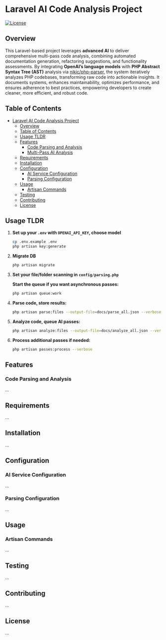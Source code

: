 # Laravel AI Code Analysis Project
[![License](https://img.shields.io/badge/License-Apache%202.0-blue.svg)](LICENSE)

## Overview

This Laravel-based project leverages **advanced AI** to deliver comprehensive multi-pass code analysis, combining automated documentation generation, refactoring suggestions, and functionality assessments. By integrating **OpenAI’s language models** with **PHP Abstract Syntax Tree (AST)** analysis via [nikic/php-parser](https://github.com/nikic/PHP-Parser), the system iteratively analyzes PHP codebases, transforming raw code into actionable insights. It documents systems, enhances maintainability, optimizes performance, and ensures adherence to best practices, empowering developers to create cleaner, more efficient, and robust code.

## Table of Contents

- [Laravel AI Code Analysis Project](#laravel-ai-code-analysis-project)
  - [Overview](#overview)
  - [Table of Contents](#table-of-contents)
  - [Usage TLDR](#usage-tldr)
  - [Features](#features)
    - [Code Parsing and Analysis](#code-parsing-and-analysis)
    - [Multi-Pass AI Analysis](#multi-pass-ai-analysis)
  - [Requirements](#requirements)
  - [Installation](#installation)
  - [Configuration](#configuration)
    - [AI Service Configuration](#ai-service-configuration)
    - [Parsing Configuration](#parsing-configuration)
  - [Usage](#usage)
    - [Artisan Commands](#artisan-commands)
  - [Testing](#testing)
  - [Contributing](#contributing)
  - [License](#license)

## Usage TLDR

1. **Set up your `.env` with `OPENAI_API_KEY`, choose model**

    ```bash
    cp .env.example .env
    php artisan key:generate
    ```

2. **Migrate DB**

    ```bash
    php artisan migrate
    ```

3. **Set your file/folder scanning in `config/parsing.php`**

    **Start the queue if you want asynchronous passes:**

    ```bash
    php artisan queue:work
    ```

4. **Parse code, store results:**

    ```bash
    php artisan parse:files --output-file=docs/parse_all.json --verbose
    ```

5. **Analyze code, queue AI passes:**

    ```bash
    php artisan analyze:files --output-file=docs/analyze_all.json --verbose
    ```

6. **Process additional passes if needed:**

    ```bash
    php artisan passes:process --verbose
    ```

## Features

### Code Parsing and Analysis

...

## Requirements

...

## Installation

...

## Configuration

### AI Service Configuration

...

### Parsing Configuration

...

## Usage

### Artisan Commands

...

## Testing

...

## Contributing

...

## License

...
